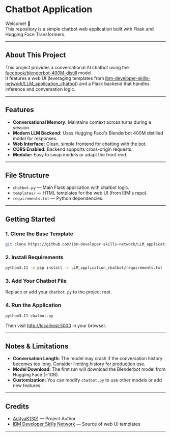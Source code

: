# Chatbot Application

Welcome! 👋  
This repository is a simple chatbot web application built with Flask and Hugging Face Transformers.

---

## About This Project

This project provides a conversational AI chatbot using the [facebook/blenderbot-400M-distill](https://huggingface.co/facebook/blenderbot-400M-distill) model.  
It features a web UI (leveraging templates from [ibm-developer-skills-network/LLM_application_chatbot](https://github.com/ibm-developer-skills-network/LLM_application_chatbot)) and a Flask backend that handles inference and conversation logic.

---

## Features

- **Conversational Memory:** Maintains context across turns during a session.
- **Modern LLM Backend:** Uses Hugging Face's Blenderbot 400M distilled model for responses.
- **Web Interface:** Clean, simple frontend for chatting with the bot.
- **CORS Enabled:** Backend supports cross-origin requests.
- **Modular:** Easy to swap models or adapt the front-end.

---

## File Structure

- `chatbot.py` — Main Flask application with chatbot logic.
- `templates/` — HTML templates for the web UI (from IBM's repo).
- `requirements.txt` — Python dependencies.

---

## Getting Started

### 1. Clone the Base Template

```bash
git clone https://github.com/ibm-developer-skills-network/LLM_application_chatbot
```

### 2. Install Requirements

```bash
python3.11 -m pip install -r LLM_application_chatbot/requirements.txt
```

### 3. Add Your Chatbot File

Replace or add your `chatbot.py` to the project root.

### 4. Run the Application

```bash
python3.11 chatbot.py
```

Then visit [http://localhost:5000](http://localhost:5000) in your browser.

---

## Notes & Limitations

- **Conversation Length:** The model may crash if the conversation history becomes too long. Consider limiting history for production use.
- **Model Download:** The first run will download the Blenderbot model from Hugging Face (~1GB).
- **Customization:** You can modify `chatbot.py` to use other models or add new features.

---

## Credits

- [AdityaK1301](https://github.com/AdityaK1301) — Project Author
- [IBM Developer Skills Network](https://github.com/ibm-developer-skills-network) — Source of web UI templates

---
